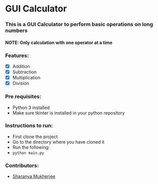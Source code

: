 # GUI Calculator

### This is a GUI Calculator to perform basic operations on long numbers
#### NOTE: Only calculation with one operator at a time

### Features:

- [x] Addition
- [x] Subtraction
- [x] Multiplication
- [x] Division

### Pre requisites: 
- Python 3 installed
- Make sure tkinter is installed in your python repository

### Instructions to run:

- First clone the project
- Go to the directory where you have cloned it
- Run the following:
- ```python main.py```

### Contributors:
- [Sharanya Mukherjee](https://github.com/sharanya02)
